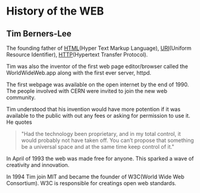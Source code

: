 # History of the WEB


## Tim Berners-Lee

The founding father of [HTML](./HTML.md)(Hyper Text Markup Language), [URI](./URI.md)(Uniform Resource Identifier), [HTTP](./HTTP)(Hypertext Transfer Protocol).

Tim was also the inventor of the first web page editor/browser called the WorldWideWeb.app along with the first ever server, httpd.

The first webpage was available on the open internet by the end of 1990. The people involved with CERN were invited to join the new web community. 

Tim understood that his invention would have more potention if it was available to the public with out any fees or asking for permission to use it. He quotes 

>"Had the technology been proprietary, and in my total control, it would probably not have taken off. You can’t propose that something be a universal space and at the same time keep control of it."

In April of 1993 the web was made free for anyone. This sparked a wave of creativity and innovation.

In 1994 Tim join MIT and became the founder of W3C(World Wide Web Consortium). W3C is responsible for creatings open web standards. 
